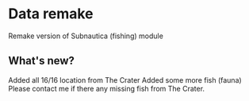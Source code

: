 # Data remake
Remake version of Subnautica (fishing) module

## What's new?
Added all 16/16 location from The Crater
Added some more fish (fauna)
Please contact me if there any missing fish from The Crater.
